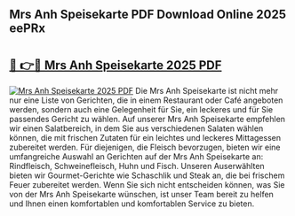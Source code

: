 ## Mrs Anh Speisekarte PDF Download Online 2025 eePRx

# <h2><a href="http://gc8w14h.nevu.top/?p=Mrs+Anh+Speisekarte">🔗 👉🔴 Mrs Anh Speisekarte 2025 PDF</a></h2>

[![Mrs Anh Speisekarte 2025 PDF](https://i.imgur.com/dBaPXMq.png)](http://gc8w14h.nevu.top/?p=Mrs+Anh+Speisekarte)
Die Mrs Anh Speisekarte ist nicht mehr nur eine Liste von Gerichten, die in einem Restaurant oder Café angeboten werden, sondern auch eine Gelegenheit für Sie, ein leckeres und für Sie passendes Gericht zu wählen. Auf unserer Mrs Anh Speisekarte empfehlen wir einen Salatbereich, in dem Sie aus verschiedenen Salaten wählen können, die mit frischen Zutaten für ein leichtes und leckeres Mittagessen zubereitet werden. Für diejenigen, die Fleisch bevorzugen, bieten wir eine umfangreiche Auswahl an Gerichten auf der Mrs Anh Speisekarte an: Rindfleisch, Schweinefleisch, Huhn und Fisch. Unseren Auserwählten bieten wir Gourmet-Gerichte wie Schaschlik und Steak an, die bei frischem Feuer zubereitet werden. Wenn Sie sich nicht entscheiden können, was Sie von der Mrs Anh Speisekarte wünschen, ist unser Team bereit zu helfen und Ihnen einen komfortablen und komfortablen Service zu bieten.
